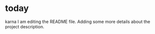 # today
karna
I am editing the README file. Adding some more details about the project description.
